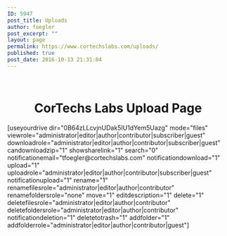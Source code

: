 ```yaml
---
ID: 5947
post_title: Uploads
author: foegler
post_excerpt: ""
layout: page
permalink: https://www.cortechslabs.com/uploads/
published: true
post_date: 2016-10-13 21:31:04
---
```

&nbsp;
<h1 style="text-align: center;">CorTechs Labs Upload Page</h1>
[useyourdrive dir="0B64zLLcvjnUDak5IU1dYem5Uazg" mode="files" viewrole="administrator|editor|author|contributor|subscriber|guest" downloadrole="administrator|editor|author|contributor|subscriber|guest" candownloadzip="1" showsharelink="1" search="0" notificationemail="tfoegler@cortechslabs.com" notificationdownload="1" upload="1" uploadrole="administrator|editor|author|contributor|subscriber|guest" notificationupload="1" rename="1" renamefilesrole="administrator|editor|author|contributor" renamefoldersrole="none" move="1" editdescription="1" delete="1" deletefilesrole="administrator|editor|author|contributor" deletefoldersrole="administrator|editor|author|contributor" notificationdeletion="1" deletetotrash="1" addfolder="1" addfolderrole="administrator|editor|author|contributor|guest"]